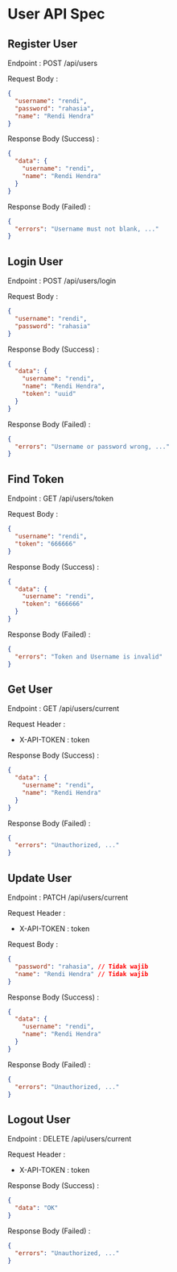 # User API Spec

## Register User

Endpoint : POST /api/users

Request Body :

```json
{
  "username": "rendi",
  "password": "rahasia",
  "name": "Rendi Hendra"
}
```

Response Body (Success) :

```json
{
  "data": {
    "username": "rendi",
    "name": "Rendi Hendra"
  }
}
```

Response Body (Failed) :

```json
{
  "errors": "Username must not blank, ..."
}
```

## Login User

Endpoint : POST /api/users/login

Request Body :

```json
{
  "username": "rendi",
  "password": "rahasia"
}
```

Response Body (Success) :

```json
{
  "data": {
    "username": "rendi",
    "name": "Rendi Hendra",
    "token": "uuid"
  }
}
```

Response Body (Failed) :

```json
{
  "errors": "Username or password wrong, ..."
}
```

## Find Token

Endpoint : GET /api/users/token

Request Body :

```json
{
  "username": "rendi",
  "token": "666666"
}
```

Response Body (Success) :

```json
{
  "data": {
    "username": "rendi",
    "token": "666666"
  }
}
```

Response Body (Failed) :

```json
{
  "errors": "Token and Username is invalid"
}
```

## Get User

Endpoint : GET /api/users/current

Request Header :

- X-API-TOKEN : token

Response Body (Success) :

```json
{
  "data": {
    "username": "rendi",
    "name": "Rendi Hendra"
  }
}
```

Response Body (Failed) :

```json
{
  "errors": "Unauthorized, ..."
}
```

## Update User

Endpoint : PATCH /api/users/current

Request Header :

- X-API-TOKEN : token

Request Body :

```json
{
  "password": "rahasia", // Tidak wajib
  "name": "Rendi Hendra" // Tidak wajib
}
```

Response Body (Success) :

```json
{
  "data": {
    "username": "rendi",
    "name": "Rendi Hendra"
  }
}
```

Response Body (Failed) :

```json
{
  "errors": "Unauthorized, ..."
}
```

## Logout User

Endpoint : DELETE /api/users/current

Request Header :

- X-API-TOKEN : token

Response Body (Success) :

```json
{
  "data": "OK"
}
```

Response Body (Failed) :

```json
{
  "errors": "Unauthorized, ..."
}
```
